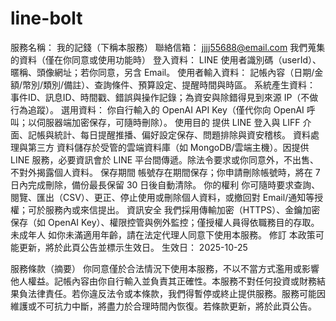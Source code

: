 # line-bolt

服務名稱： 我的記錢（下稱本服務）
聯絡信箱： jjjj55688@email.com
我們蒐集的資料（僅在你同意或使用功能時）
登入資料： LINE 使用者識別碼（userId）、暱稱、頭像網址；若你同意，另含 Email。
使用者輸入資料： 記帳內容（日期/金額/幣別/類別/備註）、查詢條件、預算設定、提醒時間與時區。
系統產生資料： 事件ID、訊息ID、時間戳、錯誤與操作記錄；為資安與除錯得見到來源 IP（不做行為追蹤）。
選用資料： 你自行輸入的 OpenAI API Key（僅代你向 OpenAI 呼叫；以伺服器端加密保存，可隨時刪除）。
使用目的 提供 LINE 登入與 LIFF 介面、記帳與統計、每日提醒推播、偏好設定保存、問題排除與資安稽核。
資料處理與第三方 資料儲存於受管的雲端資料庫（如 MongoDB/雲端主機）。因提供 LINE 服務，必要資訊會於 LINE 平台間傳遞。除法令要求或你同意外，不出售、不對外揭露個人資料。
保存期間 帳號存在期間保存；你申請刪除帳號時，將在 7 日內完成刪除，備份最長保留 30 日後自動清除。
你的權利 你可隨時要求查詢、閱覽、匯出（CSV）、更正、停止使用或刪除個人資料，或撤回對 Email/通知等授權；可於服務內或來信提出。
資訊安全 我們採用傳輸加密（HTTPS）、金鑰加密保存（如 OpenAI Key）、權限控管與例外監控；僅授權人員得依職務目的存取。
未成年人 如你未滿適用年齡，請在法定代理人同意下使用本服務。
修訂 本政策可能更新，將於此頁公告並標示生效日。 生效日： 2025-10-25

服務條款（摘要）
你同意僅於合法情況下使用本服務，不以不當方式濫用或影響他人權益。記帳內容由你自行輸入並負責其正確性。本服務不對任何投資或財務結果負法律責任。若你違反法令或本條款，我們得暫停或終止提供服務。服務可能因維護或不可抗力中斷，將盡力於合理時間內恢復。若條款更新，將於此頁公告。

